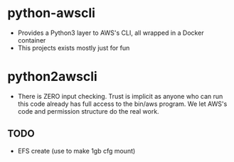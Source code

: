 # python-awscli
* Provides a Python3 layer to AWS's CLI, all wrapped in a Docker
container
* This projects exists mostly just for fun

# python2awscli
* There is ZERO input checking. Trust is implicit as anyone who can
run this code already has full access to the bin/aws program. We let
AWS's code and permission structure do the real work.

## TODO
* EFS create (use to make 1gb cfg mount)

